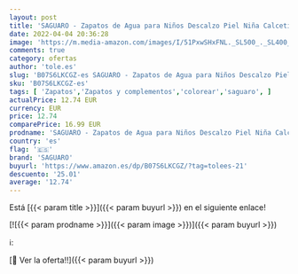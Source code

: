 ```yaml
---
layout: post
title: 'SAGUARO - Zapatos de Agua para Niños Descalzo Piel Niña Calcetines de Buceo Natación Secado rápido Niño Agua Calcetines para la Playa de natación Surf Colorear 34/35'
date: 2022-04-04 20:36:28
image: 'https://m.media-amazon.com/images/I/51PxwSHxFNL._SL500_._SL400_.jpg'
comments: true
category: ofertas
author: 'tole.es'
slug: 'B07S6LKCGZ-es SAGUARO - Zapatos de Agua para Niños Descalzo Piel Niña...'
sku: 'B07S6LKCGZ-es'
tags: [ 'Zapatos','Zapatos y complementos','colorear','saguaro', ]
actualPrice: 12.74 EUR
currency: EUR
price: 12.74
comparePrice: 16.99 EUR
prodname: 'SAGUARO - Zapatos de Agua para Niños Descalzo Piel Niña Calcetines de Buceo Natación Secado rápido Niño Agua Calcetines para la Playa de natación Surf Colorear 34/35'
country: 'es'
flag: '🇪🇸'
brand: 'SAGUARO'
buyurl: 'https://www.amazon.es/dp/B07S6LKCGZ/?tag=tolees-21'
descuento: '25.01'
average: '12.74'
---
```


Está [{{< param title >}}]({{< param buyurl >}}) en el siguiente enlace!

[![{{< param prodname >}}]({{< param image >}})]({{< param buyurl >}})

ℹ️:


[🛒 Ver la oferta!!]({{< param buyurl >}})
